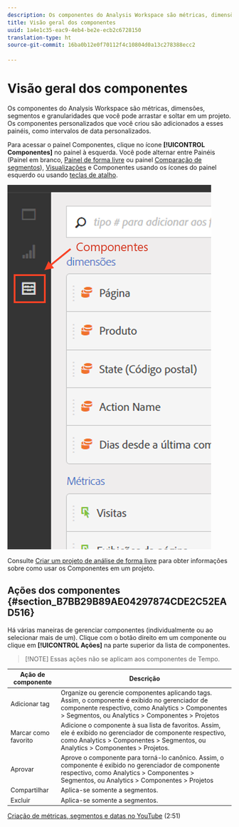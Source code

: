 ```yaml
---
description: Os componentes do Analysis Workspace são métricas, dimensões, segmentos e granularidades que você pode arrastar e soltar em um projeto. Os componentes personalizados que você criou são adicionados a esses painéis, como intervalos de data personalizados.
title: Visão geral dos componentes
uuid: 1a4e1c35-eac9-4eb4-be2e-ecb2c6728150
translation-type: ht
source-git-commit: 16ba0b12e0f70112f4c10804d0a13c278388ecc2

---
```



# Visão geral dos componentes

Os componentes do Analysis Workspace são métricas, dimensões, segmentos e granularidades que você pode arrastar e soltar em um projeto. Os componentes personalizados que você criou são adicionados a esses painéis, como intervalos de data personalizados.

Para acessar o painel Componentes, clique no ícone **[!UICONTROL Componentes]** no painel à esquerda. Você pode alternar entre Painéis (Painel em branco, [Painel de forma livre](/help/analyze/analysis-workspace/visualizations/freeform-table.md) ou painel [Comparação de segmentos](/help/analyze/analysis-workspace/c-panels/c-segment-comparison/segment-comparison.md)), [Visualizações](/help/analyze/analysis-workspace/visualizations/freeform-analysis-visualizations.md) e Componentes usando os ícones do painel esquerdo ou usando [teclas de atalho](/help/analyze/analysis-workspace/build-workspace-project/fa-shortcut-keys.md).

![](assets/components.png)

Consulte [Criar um projeto de análise de forma livre](/help/analyze/analysis-workspace/build-workspace-project/t-freeform-project.md) para obter informações sobre como usar os Componentes em um projeto.

## Ações dos componentes {#section_B7BB29B89AE04297874CDE2C52EAD516}

Há várias maneiras de gerenciar componentes (individualmente ou ao selecionar mais de um). Clique com o botão direito em um componente ou clique em **[!UICONTROL Ações]** na parte superior da lista de componentes.

> [!NOTE] Essas ações não se aplicam aos componentes de Tempo.

| Ação de componente | Descrição |
|--- |--- |
| Adicionar tag | Organize ou gerencie componentes aplicando tags. Assim, o componente é exibido no gerenciador de componente respectivo, como Analytics &gt; Componentes &gt; Segmentos, ou Analytics &gt; Componentes &gt; Projetos |
| Marcar como favorito | Adicione o componente à sua lista de favoritos. Assim, ele é exibido no gerenciador de componente respectivo, como Analytics &gt; Componentes &gt; Segmentos, ou Analytics &gt; Componentes &gt; Projetos. |
| Aprovar | Aprove o componente para torná-lo canônico. Assim, o componente é exibido no gerenciador de componente respectivo, como Analytics &gt; Componentes &gt; Segmentos, ou Analytics &gt; Componentes &gt; Projetos |
| Compartilhar | Aplica-se somente a segmentos. |
| Excluir | Aplica-se somente a segmentos. |

[Criação de métricas, segmentos e datas no YouTube](https://www.youtube.com/watch?v=XXJuNAte8E8&amp;index=25&amp;list=PL2tCx83mn7GuNnQdYGOtlyCu0V5mEZ8sS) (2:51)
